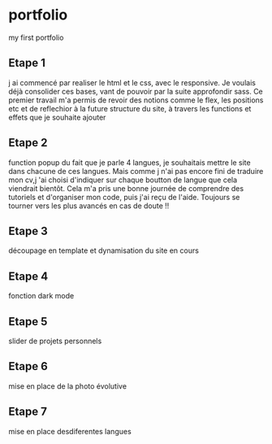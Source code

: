 # portfolio
my first portfolio


## Etape 1
j ai commencé par realiser le html et le css, avec le responsive.  Je voulais déjà consolider ces bases, vant de pouvoir par la suite approfondir sass.
Ce premier travail m'a permis de revoir des notions comme le flex, les positions etc et de reflechior à la future structure du site, à travers les functions et effets que je souhaite ajouter 

## Etape 2
function popup
du fait que je parle 4 langues, je souhaitais mettre le site dans chacune de ces langues. Mais comme j n'ai pas encore  fini de traduire mon cv,j 'ai choisi d'indiquer sur chaque boutton de langue que cela viendrait bientôt. Cela m'a pris une bonne journée de comprendre des tutoriels et d'organiser mon code, puis j'ai reçu de l'aide. Toujours se tourner vers les plus avancés en cas de doute !!

## Etape 3
découpage en template et dynamisation du site
en cours

## Etape 4
fonction dark mode

## Etape 5
slider de projets personnels

## Etape 6
mise en place de la photo évolutive

## Etape 7
mise en place desdiferentes langues
